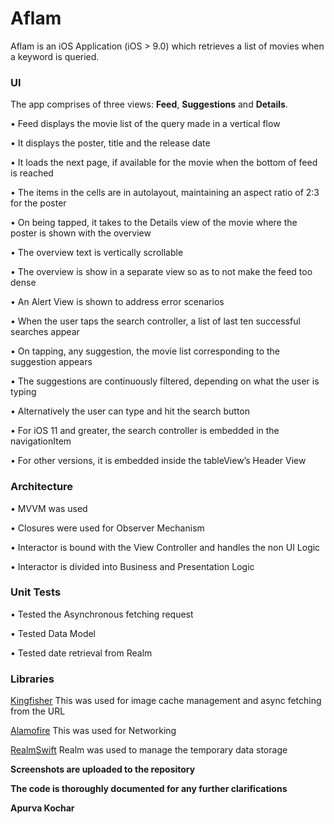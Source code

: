 # Aflam

Aflam is an iOS Application (iOS > 9.0) which retrieves a list of movies when a keyword is queried.

### UI

The app comprises of three views: **Feed**,  **Suggestions** and **Details**.

• Feed displays the movie list of the query made in a vertical flow

• It displays the poster, title and the release date

• It loads the next page, if available for the movie when the bottom of feed is reached

• The items in the cells are in autolayout, maintaining an aspect ratio of 2:3 for the poster

• On being tapped, it takes to the Details view of the movie where the poster is shown with the overview

• The overview text is vertically scrollable 

• The overview is show in a separate view so as to not make the feed too dense

• An Alert View is shown to address error scenarios

• When the user taps the search controller, a list of last ten successful searches appear

• On tapping, any suggestion, the movie list corresponding to the suggestion appears

• The suggestions are continuously filtered, depending on what the user is typing

• Alternatively the user can type and hit the search button 

• For iOS 11 and greater, the search controller is embedded in the navigationItem

• For other versions, it is embedded inside the tableView’s Header View

### Architecture

• MVVM was used

• Closures were used for Observer Mechanism

• Interactor is bound with the View Controller and handles the non UI Logic 

• Interactor is divided into Business and Presentation Logic

### Unit Tests

• Tested the Asynchronous fetching request

• Tested Data Model

• Tested date retrieval from Realm

### Libraries

[Kingfisher](https://github.com/onevcat/Kingfisher)
This was used for image cache management and async fetching from the URL

[Alamofire](https://github.com/Alamofire/Alamofire)
This was used for Networking

[RealmSwift](https://realm.io/docs/swift/latest)
Realm was used to manage the temporary data storage

**Screenshots are uploaded to the repository**

**The code is thoroughly documented for any further clarifications**

**Apurva Kochar**

